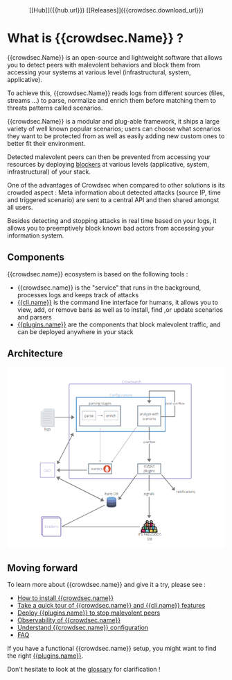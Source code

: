 <center>[[Hub]]({{hub.url}}) [[Releases]]({{crowdsec.download_url}})</center>

# What is {{crowdsec.Name}} ?

{{crowdsec.Name}} is an open-source and lightweight software that allows you to detect peers with malevolent behaviors and block them from accessing your systems at various level (infrastructural, system, applicative).

To achieve this, {{crowdsec.Name}} reads logs from different sources (files, streams ...) to parse, normalize and enrich them before matching them to threats patterns called scenarios. 

{{crowdsec.Name}} is a modular and plug-able framework, it ships a large variety of well known popular scenarios; users can choose what scenarios they want to be protected from as well as easily adding new custom ones to better fit their environment.

Detected malevolent peers can then be prevented from accessing your resources by deploying [blockers]({{hub.plugins_url}}) at various levels (applicative, system, infrastructural) of your stack.

One of the advantages of Crowdsec when compared to other solutions is its crowded aspect : Meta information about detected attacks (source IP, time and triggered scenario) are sent to a central API and then shared amongst all users.

Besides detecting and stopping attacks in real time based on your logs, it allows you to preemptively block known bad actors from accessing your information system.


## Components

{{crowdsec.name}} ecosystem is based on the following tools :

 - {{crowdsec.name}} is the "service" that runs in the background, processes logs and keeps track of attacks
 - [{{cli.name}}]({{cli.main_doc}}) is the command line interface for humans, it allows you to view, add, or remove bans as well as to install, find ,or update scenarios and parsers
 - [{{plugins.name}}]({{hub.plugins_url}}) are the components that block malevolent traffic, and can be deployed anywhere in your stack

## Architecture

![Architecture](assets/images/crowdsec_architecture.png)

## Moving forward

To learn more about {{crowdsec.name}} and give it a try, please see :

 - [How to install {{crowdsec.name}}](/getting_started/installation/)
 - [Take a quick tour of {{crowdsec.name}} and {{cli.name}} features](/getting_started/crowdsec-tour/)
 - [Deploy {{plugins.name}} to stop malevolent peers](/blockers/)
 - [Observability of {{crowdsec.name}}](/observability/overview/)
 - [Understand {{crowdsec.name}} configuration](/getting_started/concepts/)
 - [FAQ](getting_started/FAQ/)

If you have a functional {{crowdsec.name}} setup, you might want to find the right [{{plugins.name}}](/blockers/).

Don't hesitate to look at the [glossary](/getting_started/glossary/) for clarification !

